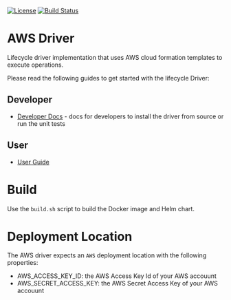 [![License](https://img.shields.io/badge/License-Apache%202.0-blue.svg)](https://opensource.org/licenses/Apache-2.0)
[![Build Status](https://travis-ci.com/IBM/aws-driver.svg?branch=master)](https://travis-ci.com/IBM/aws-driver)

# AWS Driver
Lifecycle driver implementation that uses AWS cloud formation templates to execute operations.

Please read the following guides to get started with the lifecycle Driver:

## Developer

- [Developer Docs](./developer_docs/index.md) - docs for developers to install the driver from source or run the unit tests

## User

- [User Guide](./docs/index.md)

# Build

Use the `build.sh` script to build the Docker image and Helm chart.


# Deployment Location

The AWS driver expects an `AWS` deployment location with the following properties:

* AWS_ACCESS_KEY_ID: the AWS Access Key Id of your AWS accouunt
* AWS_SECRET_ACCESS_KEY: the AWS Secret Access Key of your AWS accouunt

